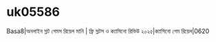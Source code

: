 # uk05586
Basa8|অনলাইন স্লট গেমস রিয়েল মানি | ফ্রি স্লটস ও ক্যাসিনো রিভিউ ২০২৫|ক্যাসিনো গেম রিয়েল|0620
